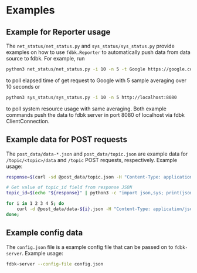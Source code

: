 # Examples

## Example for Reporter usage

The `net_status/net_status.py` and `sys_status/sys_status.py` provide examples on how to use `fdbk.Reporter` to automatically push data from data source to fdbk. For example, run

```bash
python3 net_status/net_status.py -i 10 -n 5 -t Google https://google.com http://localhost:8080
```

to poll elapsed time of get request to Google with 5 sample averaging over 10 seconds or

```bash
python3 sys_status/sys_status.py -i 10 -n 5 http://localhost:8080
```

to poll system resource usage with same averaging. Both example commands push the data to fdbk server in port 8080 of localhost via fdbk ClientConnection.

## Example data for POST requests

The `post_data/data-*.json` and `post_data/topic.json` are example data for `/topic/<topic>/data` and `/topic` POST requests, respectively. Example usage:

```bash
response=$(curl -sd @post_data/topic.json -H "Content-Type: application/json" -X POST -L localhost:8080/topics);

# Get value of topic_id field from response JSON
topic_id=$(echo "${response}" | python3 -c "import json,sys; print(json.load(sys.stdin)['topic_id']);");

for i in 1 2 3 4 5; do
    curl -d @post_data/data-${i}.json -H "Content-Type: application/json" -X POST -L localhost:8080/topics/${topic_id}/data;
done;
```

## Example config data

The `config.json` file is a example config file that can be passed on to `fdbk-server`. Example usage:

```bash
fdbk-server --config-file config.json
```
